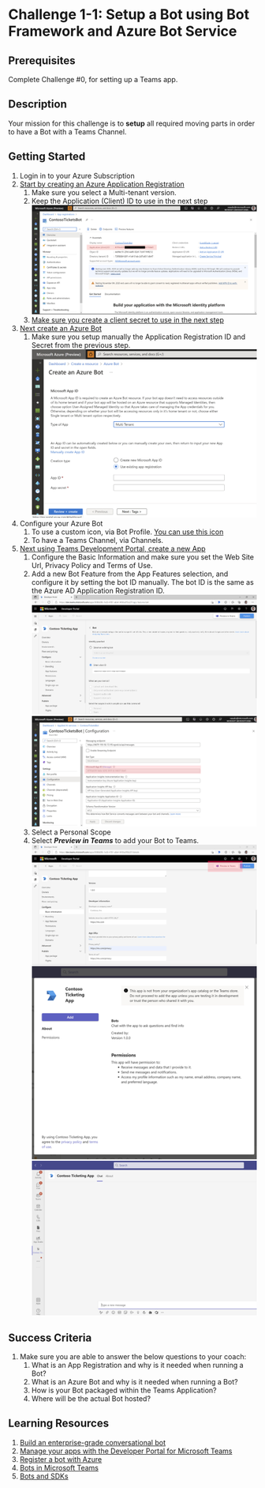 # Challenge 1-1: Setup a Bot using Bot Framework and Azure Bot Service

## Prerequisites

Complete Challenge #0, for setting up a Teams app.

## Description

Your mission for this challenge is to **setup** all required moving parts in order to have a Bot with a Teams Channel.

## Getting Started

1. Login in to your Azure Subscription
2. [Start by creating an Azure Application Registration](https://docs.microsoft.com/en-us/azure/active-directory/develop/quickstart-register-app)
    1. Make sure you select a Multi-tenant version.
    2. Keep the Application (Client) ID to use in the next step![Application (Client) ID](https://github.com/LevonDX/Teams-Hack-event-March-2022/blob/main/Resources/AppRegistrationClientID.jpg)
    3. [Make sure you create a client secret to use in the next step](https://docs.microsoft.com/en-us/azure/active-directory/develop/quickstart-register-app#add-credentials)
3. [Next create an Azure Bot](https://docs.microsoft.com/en-us/azure/bot-service/abs-quickstart?view=azure-bot-service-4.0&tabs=userassigned)
    1. Make sure you setup manually the Application Registration ID and Secret from the previous step. ![Azure Bot Config](https://github.com/LevonDX/Teams-Hack-event-March-2022/blob/main/Resources/AzureBotConfig.jpg)
4. Configure your Azure Bot
    1. To use a custom icon, via Bot Profile. [You can use this icon](https://github.com/LevonDX/Teams-Hack-event-March-2022/blob/main/Resources/custom-bot-framework-icon.png)
    2. To have a Teams Channel, via Channels.
5. [Next using Teams Development Portal, create a new App](https://dev.teams.microsoft.com/apps)
    1. Configure the Basic Information and make sure you set the Web Site Url, Privacy Policy and Terms of Use.
    2. Add a new Bot Feature from the App Features selection, and configure it by setting the bot ID manually. The bot ID is the same as the Azure AD Application Registration ID.
     ![bot id](https://github.com/LevonDX/Teams-Hack-event-March-2022/blob/main/Resources/TeamsPortalBotConfig.jpg)
     ![bot id config](https://github.com/LevonDX/Teams-Hack-event-March-2022/blob/main/Resources/TeamsPortalBotConfig_2.jpg)
    3. Select a Personal Scope
    4. Select ***Preview in Teams*** to add your Bot to Teams.
    ![Teams 0](https://github.com/LevonDX/Teams-Hack-event-March-2022/blob/main/Resources/TeamsAdd_0.jpg)
    ![Teams 1](https://github.com/LevonDX/Teams-Hack-event-March-2022/blob/main/Resources/TeamsAdd_1.jpg)
    ![Teams 2](https://github.com/LevonDX/Teams-Hack-event-March-2022/blob/main/Resources/TeamsAdd_2.jpg)

## Success Criteria

1. Make sure you are able to answer the below questions to your coach:
    1. What is an App Registration and why is it needed when running a Bot?
    2. What is an Azure Bot and why is it needed when running a Bot?
    3. How is your Bot packaged within the Teams Application?
    4. Where will be the actual Bot hosted?

## Learning Resources

1. [Build an enterprise-grade conversational bot](https://docs.microsoft.com/en-us/azure/architecture/reference-architectures/ai/conversational-bot)
2. [Manage your apps with the Developer Portal for Microsoft Teams](https://docs.microsoft.com/en-us/microsoftteams/platform/concepts/build-and-test/teams-developer-portal)
3. [Register a bot with Azure](https://docs.microsoft.com/en-us/azure/bot-service/bot-service-quickstart-registration?view=azure-bot-service-4.0&tabs=userassigned)
4. [Bots in Microsoft Teams](https://docs.microsoft.com/en-us/microsoftteams/platform/bots/what-are-bots)
5. [Bots and SDKs](https://docs.microsoft.com/en-us/microsoftteams/platform/bots/bot-features?tabs=dotnet#bots-with-the-microsoft-bot-framework)
